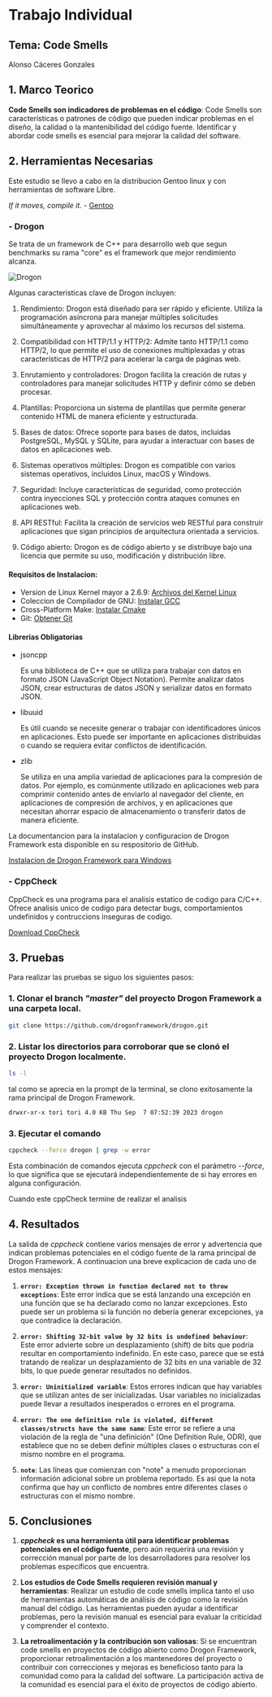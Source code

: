 # Trabajo Individual

## Tema: Code Smells

Alonso Cáceres Gonzales

## 1. Marco Teorico

**Code Smells son indicadores de problemas en el código**: Code Smells son características o patrones de código que pueden indicar problemas en el diseño, la calidad o la mantenibilidad del código fuente. Identificar y abordar code smells es esencial para mejorar la calidad del software.

## 2. Herramientas Necesarias

Este estudio se llevo a cabo en la distribucion Gentoo linux y con herramientas de software Libre.

<em>If it moves, compile it.</em> - [Gentoo](https://www.gentoo.org/)

### - Drogon

Se trata de un framework de C++ para desarrollo web que segun benchmarks su rama "core" es el framework que mejor rendimiento alcanza. 


![Drogon](https://github.com/DarkShadow76/ArquiSoft-Grupo1/blob/master/trabajoIndividual/AlonsoCaceres/benchmark.png)

Algunas características clave de Drogon incluyen:

  1. Rendimiento: Drogon está diseñado para ser rápido y eficiente. Utiliza la programación asíncrona para manejar múltiples solicitudes simultáneamente y aprovechar al máximo los recursos del sistema.

  2. Compatibilidad con HTTP/1.1 y HTTP/2: Admite tanto HTTP/1.1 como HTTP/2, lo que permite el uso de conexiones multiplexadas y otras características de HTTP/2 para acelerar la carga de páginas web.

  3. Enrutamiento y controladores: Drogon facilita la creación de rutas y controladores para manejar solicitudes HTTP y definir cómo se deben procesar.

  4. Plantillas: Proporciona un sistema de plantillas que permite generar contenido HTML de manera eficiente y estructurada.

  5. Bases de datos: Ofrece soporte para bases de datos, incluidas PostgreSQL, MySQL y SQLite, para ayudar a interactuar con bases de datos en aplicaciones web.

  6. Sistemas operativos múltiples: Drogon es compatible con varios sistemas operativos, incluidos Linux, macOS y Windows.

  7. Seguridad: Incluye características de seguridad, como protección contra inyecciones SQL y protección contra ataques comunes en aplicaciones web.

  8. API RESTful: Facilita la creación de servicios web RESTful para construir aplicaciones que sigan principios de arquitectura orientada a servicios.

  9. Código abierto: Drogon es de código abierto y se distribuye bajo una licencia que permite su uso, modificación y distribución libre.

#### Requisitos de Instalacion:

- Version de Linux Kernel mayor a 2.6.9: [Archivos del Kernel Linux](https://www.kernel.org/)
- Coleccion de Compilador de GNU: [Instalar GCC](https://gcc.gnu.org/)
- Cross-Platform Make: [Instalar Cmake](https://github.com/drogonframework/drogon/wiki/ENG-02-Installation)
- Git: [Obtener Git](https://git-scm.com/)

#### Librerias Obligatorias
 
- jsoncpp

  Es una biblioteca de C++ que se utiliza para trabajar con datos en formato JSON (JavaScript Object Notation). Permite analizar datos JSON, crear estructuras de datos JSON y serializar datos en formato JSON.

- libuuid

  Es útil cuando se necesite generar o trabajar con identificadores únicos en aplicaciones. Esto puede ser importante en aplicaciones distribuidas o cuando se requiera evitar conflictos de identificación.

- zlib

  Se utiliza en una amplia variedad de aplicaciones para la compresión de datos. Por ejemplo, es comúnmente utilizado en aplicaciones web para comprimir contenido antes de enviarlo al navegador del cliente, en aplicaciones de compresión de archivos, y en aplicaciones que necesitan ahorrar espacio de almacenamiento o transferir datos de manera eficiente.

La documentancion para la instalacion y configuracion de Drogon Framework esta disponible en su respositorio de GitHub.

[Instalacion de Drogon Framework para Windows](https://github.com/drogonframework/drogon/wiki/ENG-02-Installation#windows)

### - CppCheck

CppCheck es una programa para el analisis estatico de codigo para C/C++. Ofrece analisis unico de codigo para detectar bugs, comportamientos undefinidos y contruccions inseguras de codigo.

[Download CppCheck](https://cppcheck.sourceforge.io/)

## 3. Pruebas

Para realizar las pruebas se siguo los siguientes pasos:

### 1. Clonar el branch <em>"master"</em> del proyecto Drogon Framework a una carpeta local.

```bash
git clone https://github.com/drogonframework/drogon.git
```

### 2. Listar los directorios para corroborar que se clonó el proyecto Drogon localmente.

```bash
ls -l
```
tal como se aprecia en la prompt de la terminal, se clono exitosamente la rama principal de Drogon Framework.

```bash
drwxr-xr-x tori tori 4.0 KB Thu Sep  7 07:52:39 2023 drogon
```

### 3. Ejecutar el comando

```bash
cppcheck --force drogon | grep -w error
```

Esta combinación de comandos ejecuta <em>cppcheck</em> con el parámetro <em>--force</em>, lo que significa que se ejecutará independientemente de si hay errores en alguna configuración.

Cuando este cppCheck termine de realizar el analisis

## 4. Resultados

La salida de <em>cppcheck</em> contiene varios mensajes de error y advertencia que indican problemas potenciales en el código fuente de la rama principal de Drogon Framework. A continuacion una breve explicacion de cada uno de estos mensajes:

1. **`error: Exception thrown in function declared not to throw exceptions`**: Este error indica que se está lanzando una excepción en una función que se ha declarado como no lanzar excepciones. Esto puede ser un problema si la función no debería generar excepciones, ya que contradice la declaración.

2. **`error: Shifting 32-bit value by 32 bits is undefined behaviour`**: Este error advierte sobre un desplazamiento (shift) de bits que podría resultar en comportamiento indefinido. En este caso, parece que se está tratando de realizar un desplazamiento de 32 bits en una variable de 32 bits, lo que puede generar resultados no definidos.

3. **`error: Uninitialized variable`**: Estos errores indican que hay variables que se utilizan antes de ser inicializadas. Usar variables no inicializadas puede llevar a resultados inesperados o errores en el programa.

4. **`error: The one definition rule is violated, different classes/structs have the same name`**: Este error se refiere a una violación de la regla de "una definición" (One Definition Rule, ODR), que establece que no se deben definir múltiples clases o estructuras con el mismo nombre en el programa.

5. **`note`**: Las líneas que comienzan con "note" a menudo proporcionan información adicional sobre un problema reportado. Es asi que la nota confirma que hay un conflicto de nombres entre diferentes clases o estructuras con el mismo nombre.

## 5. Conclusiones

1. **<em>cppcheck</em> es una herramienta útil para identificar problemas potenciales en el código fuente**, pero aún requerirá una revisión y corrección manual por parte de los desarrolladores para resolver los problemas específicos que encuentra.


2. **Los estudios de Code Smells requieren revisión manual y herramientas**: Realizar un estudio de code smells implica tanto el uso de herramientas automáticas de análisis de código como la revisión manual del código. Las herramientas pueden ayudar a identificar problemas, pero la revisión manual es esencial para evaluar la criticidad y comprender el contexto.

3. **La retroalimentación y la contribución son valiosas**: Si se encuentran code smells en proyectos de código abierto como Drogon Framework, proporcionar retroalimentación a los mantenedores del proyecto o contribuir con correcciones y mejoras es beneficioso tanto para la comunidad como para la calidad del software. La participación activa de la comunidad es esencial para el éxito de proyectos de código abierto.
